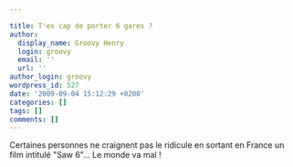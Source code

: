 ```yaml
---

title: T'es cap de porter 6 gares ?
author:
  display_name: Groovy Henry
  login: groovy
  email: ''
  url: ''
author_login: groovy
wordpress_id: 527
date: '2009-09-04 15:12:29 +0200'
categories: []
tags: []
comments: []
---
```

Certaines personnes ne craignent pas le ridicule en sortant en France un film intitulé "Saw 6"... Le monde va mal !
